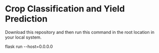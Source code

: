 # Crop Classification and Yield Prediction

Download this repository and then run this command in the root location in your local system.

flask run --host=0.0.0.0
